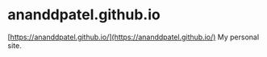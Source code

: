 # ananddpatel.github.io
[https://ananddpatel.github.io/](https://ananddpatel.github.io/)
My personal site. 
